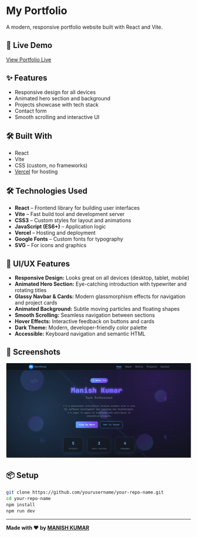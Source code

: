 # My Portfolio

A modern, responsive portfolio website built with React and Vite.

## 🚀 Live Demo

[View Portfolio Live](https://your-vercel-url.vercel.app)

## ✨ Features

- Responsive design for all devices
- Animated hero section and background
- Projects showcase with tech stack
- Contact form
- Smooth scrolling and interactive UI

## 🛠️ Built With

- React
- Vite
- CSS (custom, no frameworks)
- [Vercel](https://vercel.com/) for hosting

## 🛠️ Technologies Used

- **React** – Frontend library for building user interfaces
- **Vite** – Fast build tool and development server
- **CSS3** – Custom styles for layout and animations
- **JavaScript (ES6+)** – Application logic
- **Vercel** – Hosting and deployment
- **Google Fonts** – Custom fonts for typography
- **SVG** – For icons and graphics

## 🎨 UI/UX Features

- **Responsive Design:** Looks great on all devices (desktop, tablet, mobile)
- **Animated Hero Section:** Eye-catching introduction with typewriter and rotating titles
- **Glassy Navbar & Cards:** Modern glassmorphism effects for navigation and project cards
- **Animated Background:** Subtle moving particles and floating shapes
- **Smooth Scrolling:** Seamless navigation between sections
- **Hover Effects:** Interactive feedback on buttons and cards
- **Dark Theme:** Modern, developer-friendly color palette
- **Accessible:** Keyboard navigation and semantic HTML

## 📸 Screenshots

<!-- Add screenshots here -->
![Screenshot](./src/assets/screenshot.png)

## 📦 Setup

```bash
git clone https://github.com/yourusername/your-repo-name.git
cd your-repo-name
npm install
npm run dev
```

---

**Made with ❤️ by [MANISH KUMAR](https://your-link.com)**
